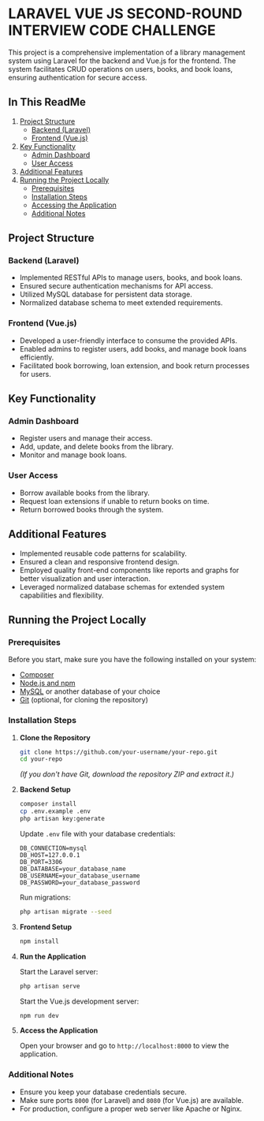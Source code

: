 # LARAVEL VUE JS SECOND-ROUND INTERVIEW CODE CHALLENGE

This project is a comprehensive implementation of a library management system using Laravel for the backend and Vue.js for the frontend. The system facilitates CRUD operations on users, books, and book loans, ensuring authentication for secure access.
## In This ReadMe

1. [Project Structure](#project-structure)
    - [Backend (Laravel)](#backend-laravel)
    - [Frontend (Vue.js)](#frontend-vuejs)
2. [Key Functionality](#key-functionality)
    - [Admin Dashboard](#admin-dashboard)
    - [User Access](#user-access)
3. [Additional Features](#additional-features)
4. [Running the Project Locally](#running-the-project-locally)
    - [Prerequisites](#prerequisites)
    - [Installation Steps](#installation-steps)
    - [Accessing the Application](#accessing-the-application)
    - [Additional Notes](#additional-notes)

## Project Structure

### Backend (Laravel)

- Implemented RESTful APIs to manage users, books, and book loans.
- Ensured secure authentication mechanisms for API access.
- Utilized MySQL database for persistent data storage.
- Normalized database schema to meet extended requirements.

### Frontend (Vue.js)

- Developed a user-friendly interface to consume the provided APIs.
- Enabled admins to register users, add books, and manage book loans efficiently.
- Facilitated book borrowing, loan extension, and book return processes for users.

## Key Functionality

### Admin Dashboard

- Register users and manage their access.
- Add, update, and delete books from the library.
- Monitor and manage book loans.

### User Access

- Borrow available books from the library.
- Request loan extensions if unable to return books on time.
- Return borrowed books through the system.

## Additional Features

- Implemented reusable code patterns for scalability.
- Ensured a clean and responsive frontend design.
- Employed quality front-end components like reports and graphs for better visualization and user interaction.
- Leveraged normalized database schemas for extended system capabilities and flexibility.

## Running the Project Locally

### Prerequisites

Before you start, make sure you have the following installed on your system:

- [Composer](https://getcomposer.org/)
- [Node.js and npm](https://nodejs.org/)
- [MySQL](https://www.mysql.com/) or another database of your choice
- [Git](https://git-scm.com/) (optional, for cloning the repository)

### Installation Steps

1. **Clone the Repository**

    ```bash
    git clone https://github.com/your-username/your-repo.git
    cd your-repo
    ```

    _(If you don't have Git, download the repository ZIP and extract it.)_

2. **Backend Setup**

    ```bash
    composer install
    cp .env.example .env
    php artisan key:generate
    ```

    Update `.env` file with your database credentials:

    ```
    DB_CONNECTION=mysql
    DB_HOST=127.0.0.1
    DB_PORT=3306
    DB_DATABASE=your_database_name
    DB_USERNAME=your_database_username
    DB_PASSWORD=your_database_password
    ```

    Run migrations:

    ```bash
    php artisan migrate --seed
    ```

3. **Frontend Setup**

    ```bash
    npm install
    ```

4. **Run the Application**

    Start the Laravel server:

    ```bash
    php artisan serve
    ```

    Start the Vue.js development server:

    ```bash
    npm run dev
    ```

5. **Access the Application**

    Open your browser and go to `http://localhost:8000` to view the application.

### Additional Notes

- Ensure you keep your database credentials secure.
- Make sure ports `8000` (for Laravel) and `8080` (for Vue.js) are available.
- For production, configure a proper web server like Apache or Nginx.
